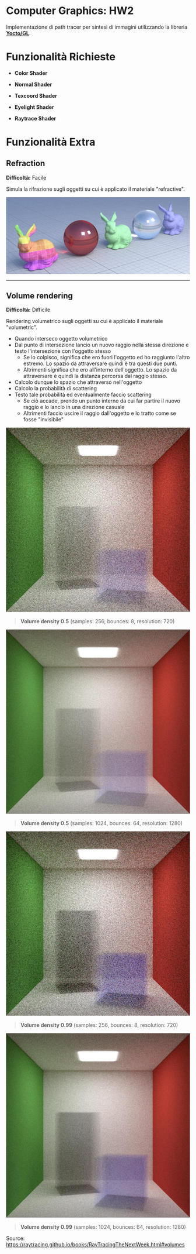 # Computer Graphics: HW2

Implementazione di path tracer per sintesi di immagini utilizzando la libreria [**Yocto/GL**](https://github.com/xelatihy/yocto-gl).

# Funzionalità Richieste

-   **Color Shader**

-   **Normal Shader**

-   **Texcoord Shader**

-   **Eyelight Shader**

-   **Raytrace Shader**

# Funzionalità Extra

## **Refraction**

**Difficoltà:** Facile

Simula la rifrazione sugli oggetti su cui è applicato il materiale "refractive".

![refract_hd](extra/refract_hd.jpg)

---

## **Volume rendering**

**Difficoltà:** Difficile

Rendering volumetrico sugli oggetti su cui è applicato il materiale "volumetric".

-   Quando interseco oggetto volumetrico
-   Dal punto di intersezione lancio un nuovo raggio nella stessa direzione e testo l'intersezione con l'oggetto stesso
    -   Se lo colpisco, significa che ero fuori l'oggetto ed ho raggiunto l'altro estremo. Lo spazio da attraversare quindi è tra questi due punti.
    -   Altrimenti significa che ero all'interno dell'oggetto. Lo spazio da attraversare è quindi la distanza percorsa dal raggio stesso.
-   Calcolo dunque lo spazio che attraverso nell'oggetto
-   Calcolo la probabilità di scattering
-   Testo tale probabilità ed eventualmente faccio scattering
    -   Se ciò accade, prendo un punto interno da cui far partire il nuovo raggio e lo lancio in una direzione casuale
    -   Altrimenti faccio uscire il raggio dall'oggetto e lo tratto come se fosse "invisibile"

![volume_0.5d](extra/volume_0.5d.jpg)

> **Volume density 0.5** (samples: 256, bounces: 8, resolution: 720)

![volume_hd_0.5d](extra/volume_hd_0.5d.jpg)

> **Volume density 0.5** (samples: 1024, bounces: 64, resolution: 1280)

![volume_0.99d](extra/volume_0.99d.jpg)

> **Volume density 0.99** (samples: 256, bounces: 8, resolution: 720)

![volume_hd_0.99d](extra/volume_hd_0.99d.jpg)

> **Volume density 0.99** (samples: 1024, bounces: 64, resolution: 1280)

Source: https://raytracing.github.io/books/RayTracingTheNextWeek.html#volumes

